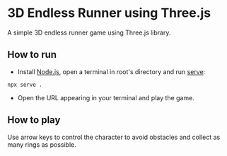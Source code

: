 # 3D Endless Runner using Three.js
A simple 3D endless runner game using Three.js library.

## How to run
- Install [Node.js](https://nodejs.org/), open a terminal in root's directory and run [serve](https://www.npmjs.com/package/serve):
```
npx serve .
```
- Open the URL appearing in your terminal and play the game.

## How to play
Use arrow keys to control the character to avoid obstacles and collect as many rings as possible.
